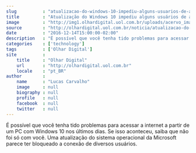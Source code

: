 ```yaml
---
slug          : "atualizacao-do-windows-10-impediu-alguns-usuarios-de-acessar-a-internet"
title         : "Atualização do Windows 10 impediu alguns usuários de acessar a internet"
image         : "http://img1.olhardigital.uol.com.br/uploads/acervo_imagens/2016/12/20161214145343_660_420.jpg"
source        : "http://olhardigital.uol.com.br/noticia/atualizacao-do-windows-10-impediu-alguns-usuarios-de-acessar-a-internet/64663"
date          : "2016-12-14T15:00:00-02:00"
description   : "É possível que você tenha tido problemas para acessar a internet a partir de um PC com Windows 10 nos últimos dias. Se isso aconteceu, saiba que não foi só com você. Uma atualização do sistema operacional da Microsoft parece ter bloqueado a conexão de diversos usuários."
categories    : ['technology']
tags          : ['Olhar Digital']
site          :
    title     : "Olhar Digital"
    url       : "http://olhardigital.uol.com.br"
    locale    : "pt_BR"
author        :
    name      : "Lucas Carvalho"
    image     : null
    biography : null
    profile   : null
    facebook  : null
    twitter   : null
---
```


É possível que você tenha tido problemas para acessar a internet a partir de um PC com Windows 10 nos últimos dias. Se isso aconteceu, saiba que não foi só com você. Uma atualização do sistema operacional da Microsoft parece ter bloqueado a conexão de diversos usuários.
